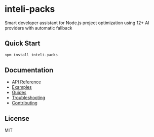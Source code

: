 # inteli-packs

Smart developer assistant for Node.js project optimization using 12+ AI providers with automatic fallback

## Quick Start

```bash
npm install inteli-packs
```

## Documentation

- [API Reference](./api/README.md)
- [Examples](./examples/README.md)
- [Guides](./guides/README.md)
- [Troubleshooting](./troubleshooting/README.md)
- [Contributing](./contributing/README.md)

## License

MIT
